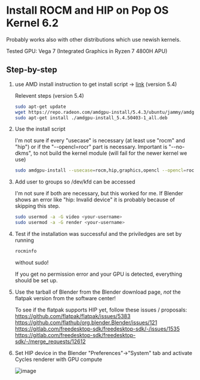# Install ROCM and HIP on Pop OS Kernel 6.2

Probably works also with other distributions which use newish kernels.

Tested GPU: Vega 7 (Integrated Graphics in Ryzen 7 4800H APU)

## Step-by-step

1. use AMD install instruction to get install script -> [link](https://docs.amd.com/bundle/ROCm-Installation-Guide-v5.4.3/page/How_to_Install_ROCm.html) (version 5.4)

    Relevent steps (version 5.4)

    ```bash
    sudo apt-get update
    wget https://repo.radeon.com/amdgpu-install/5.4.3/ubuntu/jammy/amdgpu-install_5.4.50403-1_all.deb 
    sudo apt-get install ./amdgpu-install_5.4.50403-1_all.deb
    ```

2. Use the install script

    I'm not sure if every "usecase" is necessary (at least use "rocm" and "hip") or if the "--opencl=rocr" part is necessary.
    Important is "--no-dkms", to not build the kernel module (will fail for the newer kernel we use)

    ```bash
    sudo amdgpu-install --usecase=rocm,hip,graphics,opencl --opencl=rocr --no-dkms
    ```

3. Add user to groups so /dev/kfd can be accessed

    I'm not sure if both are necessary, but this worked for me.
    If Blender shows an error like "hip: Invalid device" it is probably because of skipping this step.

    ```bash
    sudo usermod -a -G video <your-username>
    sudo usermod -a -G render <your-username>
    ```

4. Test if the installation was successful and the priviledges are set by running

    ```bash
    rocminfo 
    ```
    without sudo!
    
    If you get no permission error and your GPU is detected, everything should be set up.

5. Use the tarball of Blender from the Blender download page, _not_ the flatpak version from the software center!

    To see if the flatpak supports HIP yet, follow these issues / proposals:
    https://github.com/flatpak/flatpak/issues/5383
    https://github.com/flathub/org.blender.Blender/issues/121
    https://gitlab.com/freedesktop-sdk/freedesktop-sdk/-/issues/1535
    https://gitlab.com/freedesktop-sdk/freedesktop-sdk/-/merge_requests/12612

6. Set HIP device in the Blender "Preferences"->"System" tab and activate Cycles renderer with GPU compute

    ![image](https://user-images.githubusercontent.com/18579177/232140758-0a78c6e1-0fee-4d45-a2cf-0075c9922e43.png)

